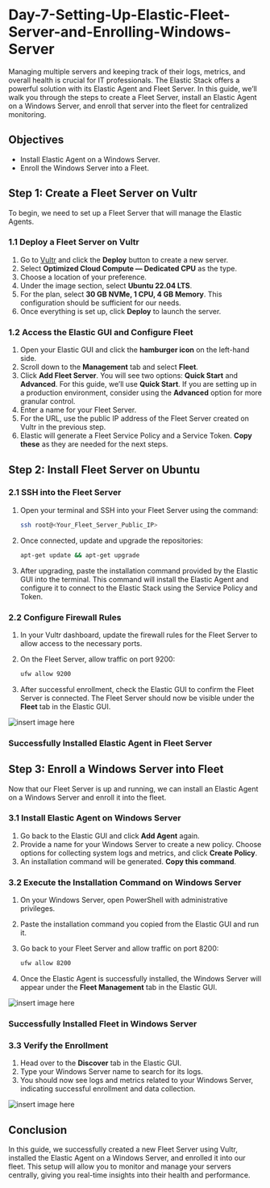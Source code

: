 # Day-7-Setting-Up-Elastic-Fleet-Server-and-Enrolling-Windows-Server

Managing multiple servers and keeping track of their logs, metrics, and overall health is crucial for IT professionals. The Elastic Stack offers a powerful solution with its Elastic Agent and Fleet Server. In this guide, we’ll walk you through the steps to create a Fleet Server, install an Elastic Agent on a Windows Server, and enroll that server into the fleet for centralized monitoring.

## Objectives
- Install Elastic Agent on a Windows Server.
- Enroll the Windows Server into a Fleet.

## Step 1: Create a Fleet Server on Vultr

To begin, we need to set up a Fleet Server that will manage the Elastic Agents.

### 1.1 Deploy a Fleet Server on Vultr

1. Go to [Vultr](https://vultr.com) and click the **Deploy** button to create a new server.
2. Select **Optimized Cloud Compute — Dedicated CPU** as the type.
3. Choose a location of your preference.
4. Under the image section, select **Ubuntu 22.04 LTS**.
5. For the plan, select **30 GB NVMe, 1 CPU, 4 GB Memory**. This configuration should be sufficient for our needs.
6. Once everything is set up, click **Deploy** to launch the server.

### 1.2 Access the Elastic GUI and Configure Fleet

1. Open your Elastic GUI and click the **hamburger icon** on the left-hand side.
2. Scroll down to the **Management** tab and select **Fleet**.
3. Click **Add Fleet Server**. You will see two options: **Quick Start** and **Advanced**. For this guide, we’ll use **Quick Start**. If you are setting up in a production environment, consider using the **Advanced** option for more granular control.
4. Enter a name for your Fleet Server.
5. For the URL, use the public IP address of the Fleet Server created on Vultr in the previous step.
6. Elastic will generate a Fleet Service Policy and a Service Token. **Copy these** as they are needed for the next steps.

## Step 2: Install Fleet Server on Ubuntu

### 2.1 SSH into the Fleet Server

1. Open your terminal and SSH into your Fleet Server using the command:

    ```bash
    ssh root@<Your_Fleet_Server_Public_IP>
    ```

2. Once connected, update and upgrade the repositories:

    ```bash
    apt-get update && apt-get upgrade
    ```

3. After upgrading, paste the installation command provided by the Elastic GUI into the terminal. This command will install the Elastic Agent and configure it to connect to the Elastic Stack using the Service Policy and Token.

### 2.2 Configure Firewall Rules

1. In your Vultr dashboard, update the firewall rules for the Fleet Server to allow access to the necessary ports.
2. On the Fleet Server, allow traffic on port 9200:

    ```bash
    ufw allow 9200
    ```

3. After successful enrollment, check the Elastic GUI to confirm the Fleet Server is connected. The Fleet Server should now be visible under the **Fleet** tab in the Elastic GUI.

![insert image here](image.jpg)
### Successfully Installed Elastic Agent in Fleet Server

## Step 3: Enroll a Windows Server into Fleet

Now that our Fleet Server is up and running, we can install an Elastic Agent on a Windows Server and enroll it into the fleet.

### 3.1 Install Elastic Agent on Windows Server

1. Go back to the Elastic GUI and click **Add Agent** again.
2. Provide a name for your Windows Server to create a new policy. Choose options for collecting system logs and metrics, and click **Create Policy**.
3. An installation command will be generated. **Copy this command**.

### 3.2 Execute the Installation Command on Windows Server

1. On your Windows Server, open PowerShell with administrative privileges.
2. Paste the installation command you copied from the Elastic GUI and run it.
3. Go back to your Fleet Server and allow traffic on port 8200:

    ```bash
    ufw allow 8200
    ```

4. Once the Elastic Agent is successfully installed, the Windows Server will appear under the **Fleet Management** tab in the Elastic GUI.

![insert image here](image.jpg)
### Successfully Installed Fleet in Windows Server

### 3.3 Verify the Enrollment

1. Head over to the **Discover** tab in the Elastic GUI.
2. Type your Windows Server name to search for its logs.
3. You should now see logs and metrics related to your Windows Server, indicating successful enrollment and data collection.

![insert image here](image.jpg)
## Conclusion

In this guide, we successfully created a new Fleet Server using Vultr, installed the Elastic Agent on a Windows Server, and enrolled it into our fleet. This setup will allow you to monitor and manage your servers centrally, giving you real-time insights into their health and performance.
